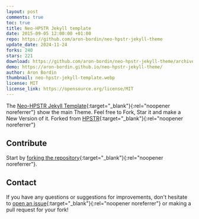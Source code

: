 ```yaml
---
layout: post
comments: true
toc: true
title: Neo-HPSTR Jekyll template
date: 2015-09-05 12:00:00 +01:00
repo: https://github.com/aron-bordin/neo-hpstr-jekyll-theme
update_date: 2024-11-24
forks: 240
stars: 221
download: https://github.com/aron-bordin/neo-hpstr-jekyll-theme/archive/master.zip
demo: https://aron-bordin.github.io/neo-hpstr-jekyll-theme/
author: Aron Bordin
thumbnail: neo-hpstr-jekyll-template.webp
license: MIT
license_link: https://opensource.org/license/MIT
---
```


The [Neo-HPSTR Jekyll Template](https://github.com/aron-bordin/neo-hpstr-jekyll-theme){:target="_blank"}{:rel="noopener noreferrer"} show the main Theme. Feel free to Fork, Star it and make a New Version of it. Forked from [HPSTR](https://github.com/mmistakes/hpstr-jekyll-theme){:target="_blank"}{:rel="noopener noreferrer"}

## Contribute

Start by [forking the repository](https://github.com/aron-bordin/neo-hpstr-jekyll-theme){:target="_blank"}{:rel="noopener noreferrer"}.

## Contact

If you have any questions or suggestions for improvements, don't hesitate to [open an issue](https://github.com/aron-bordin/neo-hpstr-jekyll-theme){:target="_blank"}{:rel="noopener noreferrer"} or making a pull request for your fork!
